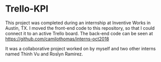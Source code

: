 # Trello-KPI

This project was completed during an internship at Inventive Works in Austin, TX.
I moved the front-end code to this repository, so that I could connect it to an active Trello board.
The back-end code can be seen at https://github.com/camilothomas/interns-oct2018

It was a collaborative project worked on by myself and two other interns named Thinh Vu and Roslyn Ramirez. 
